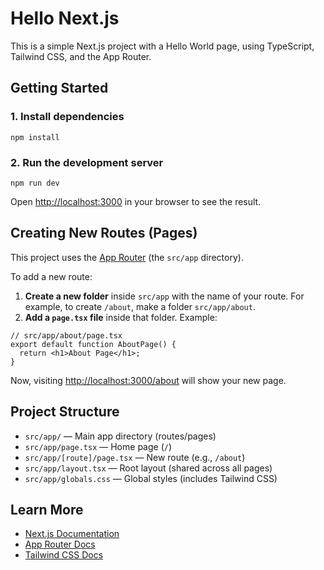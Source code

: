 # Hello Next.js

This is a simple Next.js project with a Hello World page, using TypeScript, Tailwind CSS, and the App Router.

## Getting Started

### 1. Install dependencies

```
npm install
```

### 2. Run the development server

```
npm run dev
```

Open [http://localhost:3000](http://localhost:3000) in your browser to see the result.

## Creating New Routes (Pages)

This project uses the [App Router](https://nextjs.org/docs/app/building-your-application/routing) (the `src/app` directory).

To add a new route:

1. **Create a new folder** inside `src/app` with the name of your route. For example, to create `/about`, make a folder `src/app/about`.
2. **Add a `page.tsx` file** inside that folder. Example:

```tsx
// src/app/about/page.tsx
export default function AboutPage() {
  return <h1>About Page</h1>;
}
```

Now, visiting [http://localhost:3000/about](http://localhost:3000/about) will show your new page.

## Project Structure

- `src/app/` — Main app directory (routes/pages)
- `src/app/page.tsx` — Home page (`/`)
- `src/app/[route]/page.tsx` — New route (e.g., `/about`)
- `src/app/layout.tsx` — Root layout (shared across all pages)
- `src/app/globals.css` — Global styles (includes Tailwind CSS)

## Learn More

- [Next.js Documentation](https://nextjs.org/docs)
- [App Router Docs](https://nextjs.org/docs/app/building-your-application/routing)
- [Tailwind CSS Docs](https://tailwindcss.com/docs)
